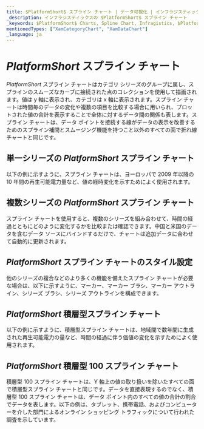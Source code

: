 ```yaml
---
title: $PlatformShort$ スプライン チャート | データ可視化 | インフラジスティックス
_description: インフラジスティックスの $PlatformShort$ スプライン チャート
_keywords: $PlatformShort$ Charts, Spline Chart, Infragistics, $PlatformShort$ チャート, スプライン チャート, インフラジスティックス
mentionedTypes: ["XamCategoryChart", "XamDataChart"]
_language: ja
---
```

# $PlatformShort$ スプライン チャート

$PlatformShort$ スプライン チャートはカテゴリ シリーズのグループに属し、スプラインのスムーズなカーブに接続された点のコレクションを使用して描画されます。値は y 軸に表示され、カテゴリは x 軸に表示されます。スプライン チャートは時間毎のデータの変化や複数の項目を比較する場合に用いられ、プロットされた値の合計を表示することで全体に対するデータ間の関係も表します。スプライン チャートは、データ ポイントを接続する線がデータの表示を改善するためのスプライン補間とスムージング機能を持つこと以外のすべての面で折れ線チャートと同じです。


<code-view style="height: 400px"
           data-demos-base-url="{environment:dvDemosBaseUrl}"
           iframe-src="{environment:dvDemosBaseUrl}/charts/category-chart-spline-with-legend"
           alt="凡例付きの $PlatformShort$ スプライン チャート" >
</code-view>

<div class="divider--half"></div>

## 単一シリーズの $PlatformShort$ スプライン チャート

以下の例に示すように、スプライン チャートは、ヨーロッパで 2009 年以降の 10 年間の再生可能電力量など、値の経時変化を示すためによく使用されます。


<code-view style="height: 400px"
           data-demos-base-url="{environment:dvDemosBaseUrl}"
           iframe-src="{environment:dvDemosBaseUrl}/charts/category-chart-spline-single-source"
           alt="単一シリーズの $PlatformShort$ スプライン チャート" >
</code-view>

<div class="divider--half"></div>

## 複数シリーズの $PlatformShort$ スプライン チャート

スプライン チャートを使用すると、複数のシリーズを組み合わせて、時間の経過とともにどのように変化するかを比較または確認できます。中国と米国のデータを含むデータ ソースにバインドするだけで、チャートは追加データに合わせて自動的に更新されます。


<code-view style="height: 400px"
           data-demos-base-url="{environment:dvDemosBaseUrl}"
           iframe-src="{environment:dvDemosBaseUrl}/charts/category-chart-spline-multiple-sources"
           alt="複数シリーズの $PlatformShort$ スプライン チャート" >
</code-view>

<div class="divider--half"></div>

## $PlatformShort$ スプライン チャートのスタイル設定

他のシリーズの複合などのより多くの機能を備えたスプライン チャートが必要な場合は、以下に示すように、マーカー、マーカー ブラシ、マーカー アウトライン、シリーズ ブラシ、シリーズ アウトラインを構成できます。


<code-view style="height: 400px"
           data-demos-base-url="{environment:dvDemosBaseUrl}"
           iframe-src="{environment:dvDemosBaseUrl}/charts/category-chart-spline-styling"
           alt="$PlatformShort$ スプライン チャートのスタイル設定" >
</code-view>

<div class="divider--half"></div>

## $PlatformShort$ 積層型スプライン チャート

以下の例に示すように、積層型スプライン チャートは、地域間で数年間に生成された再生可能電力の量など、時間の経過に伴う価値の変化を示すためによく使用されます。

<code-view style="height: 400px"
           data-demos-base-url="{environment:dvDemosBaseUrl}"
           iframe-src="{environment:dvDemosBaseUrl}/charts/data-chart-stacked-spline-chart"
           alt="$PlatformShort$ 積層型スプライン チャート" >
</code-view>

<div class="divider--half"></div>

## $PlatformShort$ 積層型 100 スプライン チャート

積層型 100 スプライン チャートは、Y 軸上の値の取り扱いを除いたすべての面で積層型スプライン チャートと同じです。データを直接表現するのでなく、積層型 100 スプライン チャートは、データ ポイント内のすべての値の合計の割合でデータを表します。以下の例は、タブレット、携帯電話、およびコンピューターを介した部門によるオンライン ショッピング トラフィックについて行われた調査を示しています。

<code-view style="height: 400px"
           data-demos-base-url="{environment:dvDemosBaseUrl}"
           iframe-src="{environment:dvDemosBaseUrl}/charts/data-chart-stacked-100-spline-chart"
           alt="$PlatformShort$ 積層型 100 スプライン チャート" >
</code-view>

<div class="divider--half"></div>

<!-- ## Additional Resources -->
<!-- TODO list topic links related to this topic -->
